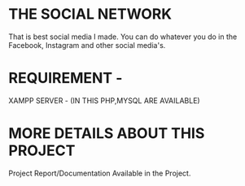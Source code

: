 # THE SOCIAL NETWORK
That is best social media I made. You can do whatever you do in the Facebook, Instagram and other social media's.

# REQUIREMENT -
XAMPP SERVER - (IN THIS PHP,MYSQL ARE AVAILABLE)

# MORE DETAILS ABOUT THIS PROJECT
Project Report/Documentation Available in the Project.
